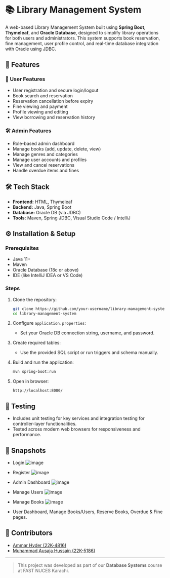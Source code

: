 # 📚 Library Management System

A web-based Library Management System built using **Spring Boot**, **Thymeleaf**, and **Oracle Database**, designed to simplify library operations for both users and administrators. This system supports book reservation, fine management, user profile control, and real-time database integration with Oracle using JDBC.

## 🚀 Features

### 👤 User Features
- User registration and secure login/logout
- Book search and reservation
- Reservation cancellation before expiry
- Fine viewing and payment
- Profile viewing and editing
- View borrowing and reservation history

### 🛠️ Admin Features
- Role-based admin dashboard
- Manage books (add, update, delete, view)
- Manage genres and categories
- Manage user accounts and profiles
- View and cancel reservations
- Handle overdue items and fines

## 🛠️ Tech Stack

- **Frontend:** HTML, Thymeleaf
- **Backend:** Java, Spring Boot
- **Database:** Oracle DB (via JDBC)
- **Tools:** Maven, Spring JDBC, Visual Studio Code / IntelliJ

## ⚙️ Installation & Setup

### Prerequisites
- Java 11+
- Maven
- Oracle Database (18c or above)
- IDE (like IntelliJ IDEA or VS Code)

### Steps
1. Clone the repository:
   ```bash
   git clone https://github.com/your-username/library-management-system.git
   cd library-management-system
   ```

2. Configure `application.properties`:
   - Set your Oracle DB connection string, username, and password.

3. Create required tables:
   - Use the provided SQL script or run triggers and schema manually.

4. Build and run the application:
   ```bash
   mvn spring-boot:run
   ```

5. Open in browser:
   ```
   http://localhost:8080/
   ```

## 🧪 Testing

- Includes unit testing for key services and integration testing for controller-layer functionalities.
- Tested across modern web browsers for responsiveness and performance.

## 📸 Snapshots

- Login
![image](https://github.com/user-attachments/assets/2b6338c7-3aa6-49fb-b699-f237654c8f13)

- Register
![image](https://github.com/user-attachments/assets/f2a46e5b-8a9f-4b1f-aef0-ee838d4e2c75)

- Admin Dashboard
![image](https://github.com/user-attachments/assets/9913b3b3-06db-4d0c-a9b1-5382ce382b26)

- Manage Users
![image](https://github.com/user-attachments/assets/7f251eec-91cf-466c-937b-985c57b3592a)

- Manage Books
![image](https://github.com/user-attachments/assets/e0316641-a5a8-4209-8a7d-642f2d1cebab)

- User Dashboard, Manage Books/Users, Reserve Books, Overdue & Fine pages.


## 🙌 Contributors

- [Ammar Hyder (22K-4816)]()
- [Muhammad Ausaja Hussain (22K-5186)](https://github.com/ausajahussain)

---

> This project was developed as part of our **Database Systems** course at FAST NUCES Karachi.

